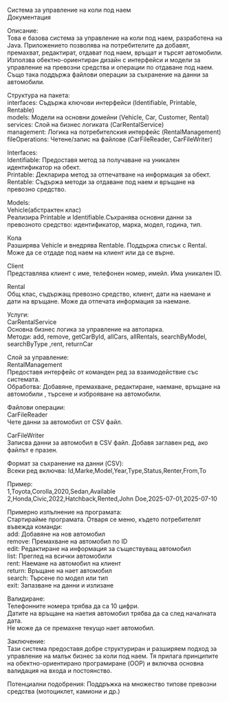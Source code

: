 Система за управление на коли под наем  
Документация

Описание:  
Това е базова система за управление на коли под наем, разработена на Java. Приложението позволява на потребителите да добавят, премахват, редактират, отдават под наем, връщат и търсят автомобили. Използва обектно-ориентиран дизайн с интерфейси и модели за управление на превозни средства и операции по отдаване под наем. Също така поддържа файлови операции за съхранение на данни за автомобили.  

Структура на пакета:  
interfaces: Съдържа ключови интерфейси (Identifiable, Printable, Rentable)  
models: Модели на основни домейни (Vehicle, Car, Customer, Rental)  
services: Слой на бизнес логиката (CarRentalService)  
management: Логика на потребителския интерфейс (RentalManagement)  
fileOperations: Четене/запис на файлове (CarFileReader, CarFileWriter)  

Interfaces:  
Identifiable: Предоставя метод за получаване на уникален идентификатор на обект.  
Printable: Декларира метод за отпечатване на информация за обект.  
Rentable: Съдържа методи за отдаване под наем и връщане на превозно средство.  

Models:  
Vehicle(абстрактен клас)  
Реализира Printable и Identifiable.Съхранява основни данни за превозното средство: идентификатор, марка, модел, година, тип.  

Кола  
Разширява Vehicle и внедрява Rentable. Поддържа списък с Rental<Car>. Може да се отдаде под наем на клиент или да се върне.  

Client  
Представлява клиент с име, телефонен номер, имейл. Има уникален ID.  

Rental  
Общ клас, съдържащ превозно средство, клиент, дати на наемане и дати на връщане. Може да отпечата информация за наемане.  

Услуги:  
CarRentalService  
Основна бизнес логика за управление на автопарка.  
Методи: add, remove, getCarById, allCars, allRentals, searchByModel, searchByType ,rent, returnCar  

Слой за управление:  
RentalManagement  
Предоставя интерфейс от команден ред за взаимодействие със системата.  
Обработва: Добавяне, премахване, редактиране, наемане, връщане на автомобили , търсене и изброяване на автомобили.  

Файлови операции:  
CarFileReader  
Чете данни за автомобил от CSV файл.  

CarFileWriter  
Записва данни за автомобил в CSV файл. Добавя заглавен ред, ако файлът е празен.  

Формат за съхранение на данни (CSV):  
Всеки ред включва: Id,Marke,Model,Year,Type,Status,Renter,From,To  

Пример:  
1,Toyota,Corolla,2020,Sedan,Available  
2,Honda,Civic,2022,Hatchback,Rented,John Doe,2025-07-01,2025-07-10  

Примерно изпълнение на програмата:  
Стартирайме програмата. Отваря се меню, където потребителят въвежда команди:  
add: Добавяне на нов автомобил  
remove: Премахване на автомобил по ID  
edit: Редактиране на информация за съществуващ автомобил  
list: Преглед на всички автомобили  
rent: Наемане на автомобил на клиент  
return: Връщане на нает автомобил  
search: Търсене по модел или тип  
exit: Запазване на данни и излизане  

Валидиране:  
Телефонните номера трябва да са 10 цифри.  
Датите на връщане на наетия автомобил трябва да са след началната дата.  
Не може да се премахне текущо нает автомобил.  

Заключение:  
Тази система предоставя добре структуриран и разширяем подход за управление на малък бизнес за коли под наем. Тя прилага принципите на обектно-ориентирано програмиране (OOP) и включва основна валидация на входа и постоянство.  

Потенциални подобрения:
Поддръжка на множество типове превозни средства (мотоциклет, камиони и др.)
